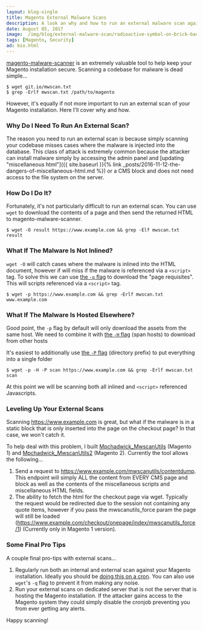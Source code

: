 ```yaml
---
layout: blog-single
title: Magento External Malware Scans
description: A look an why and how to run an external malware scan against a Magento installation
date: August 05, 2017
image:  /img/blog/external-malware-scan/radioactive-symbol-on-brick-background.jpg
tags: [Magento, Security]
ad: bio.html
---
```


[magento-malware-scanner](https://github.com/gwillem/magento-malware-scanner) is an extremely valuable tool to help keep your Magento installation secure. Scanning a codebase for malware is dead simple...

```
$ wget git.io/mwscan.txt
$ grep -Erlf mwscan.txt /path/to/magento
```

However, it's equally if not more important to run an external scan of your Magento installation. Here I'll cover why and how.

<!-- excerpt_separator -->

### Why Do I Need To Run An External Scan?

The reason you need to run an external scan is because simply scanning your codebase misses cases where the malware is injected into the database. This class of attack is extremely common because the attacker can install malware simply by accessing the admin panel and [updating "miscellaneous html"]({{ site.baseurl }}{% link _posts/2016-11-12-the-dangers-of-miscellaneous-html.md %}) or a CMS block and does not need access to the file system on the server.

### How Do I Do It?

Fortunately, it's not particularly difficult to run an external scan. You can use `wget` to download the contents of a page and then send the returned HTML to magento-malware-scanner.

```
$ wget -O result https://www.example.com && grep -Elf mwscan.txt result
```

### What If The Malware Is Not Inlined?

`wget -O` will catch cases where the malware is inlined into the HTML document, however if will miss if the malware is referenced via a `<script>` tag. To solve this we can use [the `-p` flag](https://www.gnu.org/software/wget/manual/html_node/Recursive-Retrieval-Options.html) to download the "page requisites". This will scripts referenced via a `<script>` tag.

```
$ wget -p https://www.example.com && grep -Erlf mwscan.txt www.example.com
```

### What If The Malware Is Hosted Elsewhere?

Good point, the `-p` flag by default will only download the assets from the same host. We need to combine it with [the `-H` flag](https://www.gnu.org/software/wget/manual/html_node/Spanning-Hosts.html) (span hosts) to download from other hosts

It's easiest to additionally use [the `-P` flag](https://www.gnu.org/software/wget/manual/html_node/Directory-Options.html) (directory prefix) to put everything into a single folder

```
$ wget -p -H -P scan https://www.example.com && grep -Erlf mwscan.txt scan
```

At this point we will be scanning both all inlined and `<script>` referenced Javascripts.

### Leveling Up Your External Scans

Scanning https://www.example.com is great, but what if the malware is in a static block that is only inserted into the page on the checkout page? In that case, we won't catch it. 

To help deal with this problem, I built [Mpchadwick_MwscanUtils](https://github.com/mpchadwick/Mpchadwick_MwscanUtils) (Magento 1) and [Mpchadwick_MwscanUtils2](https://github.com/mpchadwick/Mpchadwick_MwscanUtils2) (Magento 2). Currently the tool allows the following...

1. Send a request to https://www.example.com/mwscanutils/contentdump. This endpoint will simply ALL the content from EVERY CMS page and block as well as the contents of the miscellaneous scripts and miscellaneous HTML fields.
2. The ability to fetch the html for the checkout page via wget. Typically the request would be redirected due to the session not containing any quote items, however if you pass the mwscanutils_force param the page will still be loaded (https://www.example.com/checkout/onepage/index/mwscanutils_force/1) (Currently only in Magento 1 version).

### Some Final Pro Tips

A couple final pro-tips with external scans...

1. Regularly run both an internal and external scan against your Magento installation. Ideally you should be [doing this on a cron](https://github.com/gwillem/magento-malware-scanner/blob/master/docs/usage.md#running-from-cron). You can also use `wget`'s `-q` flag to prevent it from making any noise. 
2. Run your external scans on dedicated server that is not the server that is hosting the Magento installation. If the attacker gains access to the Magento system they could simply disable the cronjob preventing you from ever getting any alerts.

Happy scanning!

